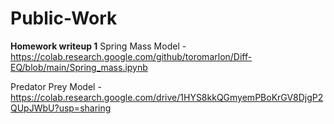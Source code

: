 # Public-Work



**Homework writeup 1**
Spring Mass Model - https://colab.research.google.com/github/toromarlon/Diff-EQ/blob/main/Spring_mass.ipynb

Predator Prey Model - https://colab.research.google.com/drive/1HYS8kkQGmyemPBoKrGV8DjgP2QUpJWbU?usp=sharing

